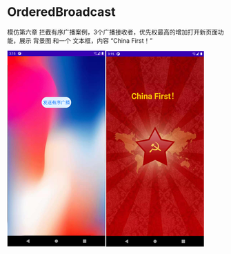 # OrderedBroadcast
模仿第六章 拦截有序广播案例，3个广播接收者，优先权最高的增加打开新页面功能，展示 背景图 和一个 文本框，内容 “China  First！”

![img.png](images/img.png)![img_1.png](images/img_1.png)